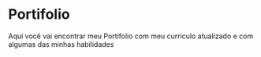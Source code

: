 # Portifolio
Aqui você vai encontrar meu Portifolio com meu curriculo atualizado e com algumas das minhas habilidades
